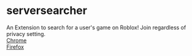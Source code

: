 # serversearcher
An Extension to search for a user's game on Roblox! Join regardless of privacy setting.\
[Chrome](https://chrome.google.com/webstore/detail/roblox-server-searcher/blddohgncmehcepnokognejaaahehncd)\
[Firefox](https://addons.mozilla.org/en-GB/firefox/addon/roblox-server-searcher)
[](example.gif)
